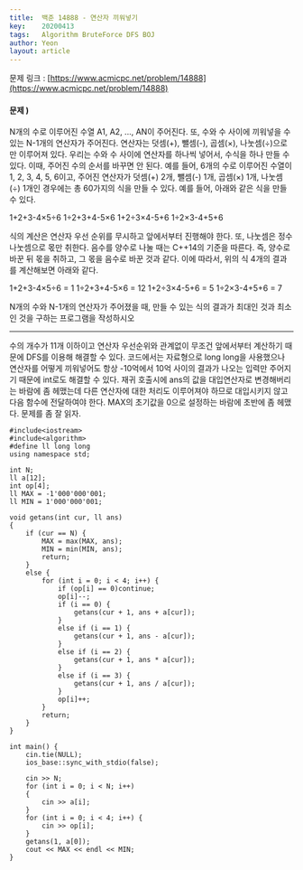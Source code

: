 ```yaml
---
title: 	백준 14888 - 연산자 끼워넣기  
key: 	20200413
tags: 	Algorithm BruteForce DFS BOJ
author: Yeon
layout: article
---
```


문제 링크 : [https://www.acmicpc.net/problem/14888](https://www.acmicpc.net/problem/14888)

#### 문제 )

 N개의 수로 이루어진 수열 A1, A2, ..., AN이 주어진다. 또, 수와 수 사이에 끼워넣을 수 있는 N-1개의 연산자가 주어진다. 연산자는 덧셈(+), 뺄셈(-), 곱셈(×), 나눗셈(÷)으로만 이루어져 있다. 우리는 수와 수 사이에 연산자를 하나씩 넣어서, 수식을 하나 만들 수 있다. 이때, 주어진 수의 순서를 바꾸면 안 된다. 예를 들어, 6개의 수로 이루어진 수열이 1, 2, 3, 4, 5, 6이고, 주어진 연산자가 덧셈(+) 2개, 뺄셈(-) 1개, 곱셈(×) 1개, 나눗셈(÷) 1개인 경우에는 총 60가지의 식을 만들 수 있다. 예를 들어, 아래와 같은 식을 만들 수 있다.

 1+2+3-4×5÷6
 1÷2+3+4-5×6
 1+2÷3×4-5+6
 1÷2×3-4+5+6
 
 식의 계산은 연산자 우선 순위를 무시하고 앞에서부터 진행해야 한다. 또, 나눗셈은 정수 나눗셈으로 몫만 취한다. 음수를 양수로 나눌 때는 C++14의 기준을 따른다. 즉, 양수로 바꾼 뒤 몫을 취하고, 그 몫을 음수로 바꾼 것과 같다. 이에 따라서, 위의 식 4개의 결과를 계산해보면 아래와 같다.

 1+2+3-4×5÷6 = 1
 1÷2+3+4-5×6 = 12
 1+2÷3×4-5+6 = 5
 1÷2×3-4+5+6 = 7

 N개의 수와 N-1개의 연산자가 주어졌을 때, 만들 수 있는 식의 결과가 최대인 것과 최소인 것을 구하는 프로그램을 작성하시오
 
 - - - 

 수의 개수가 11개 이하이고 연산자 우선순위와 관계없이 무조건 앞에서부터 계산하기 때문에 DFS를 이용해 해결할 수 있다. 코드에서는 자료형으로 long long을 사용했으나 연산자를 어떻게 끼워넣어도 항상 -10억에서 10억 사이의 결과가 나오는 입력만 주어지기 때문에 int로도 해결할 수 있다. 
 재귀 호출시에 ans의 값을 대입연산자로 변경해버리는 바람에 좀 헤맸는데 다른 연산자에 대한 처리도 이루어져야 하므로 대입시키지 않고 다음 함수에 전달하여야 한다. MAX의 초기값을 0으로 설정하는 바람에 초반에 좀 헤맸다. 문제를 좀 잘 읽자.

```
#include<iostream>
#include<algorithm>
#define ll long long
using namespace std;

int N;
ll a[12];
int op[4];
ll MAX = -1'000'000'001;
ll MIN = 1'000'000'001;

void getans(int cur, ll ans)
{
	if (cur == N) {
		MAX = max(MAX, ans);
		MIN = min(MIN, ans);
		return;
	}
	else {
		for (int i = 0; i < 4; i++) {
			if (op[i] == 0)continue;
			op[i]--;
			if (i == 0) {
				getans(cur + 1, ans + a[cur]);
			}
			else if (i == 1) {
				getans(cur + 1, ans - a[cur]);
			}
			else if (i == 2) {
				getans(cur + 1, ans * a[cur]);
			}
			else if (i == 3) {
				getans(cur + 1, ans / a[cur]);
			}
			op[i]++;
		}
		return;
	}
}

int main() {
	cin.tie(NULL);
	ios_base::sync_with_stdio(false);

	cin >> N;
	for (int i = 0; i < N; i++)
	{
		cin >> a[i];
	}
	for (int i = 0; i < 4; i++) {
		cin >> op[i];
	}
	getans(1, a[0]);
	cout << MAX << endl << MIN;
}

```